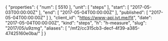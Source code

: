 {
  "properties": {
    "num": [
      5510
    ],
    "unit": [
      "steps"
    ],
    "start": [
      "2017-05-03T00:00:00Z"
    ],
    "end": [
      "2017-05-04T00:00:00Z"
    ],
    "published": [
      "2017-05-04T00:00:00Z"
    ]
  },
  "client_id": "https://www-api.jvt.me/fit",
  "date": "2017-05-04T00:00:00Z",
  "kind": "steps",
  "h": "h-measure",
  "slug": "2017/05/u9zmg",
  "aliases": [
    "/mf2/cc315cb3-decf-4f39-a385-47425160e0ba/"
  ]
}
